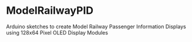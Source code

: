 # ModelRailwayPID
Arduino sketches to create Model Railway Passenger Information Displays using 128x64 Pixel OLED Display Modules
